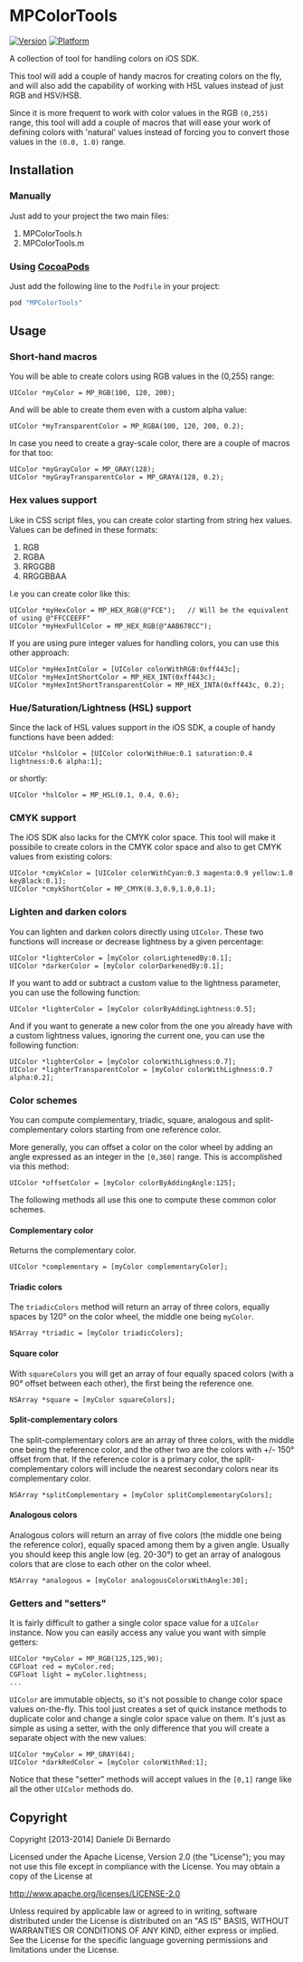MPColorTools
============

[![Version](http://cocoapod-badges.herokuapp.com/v/MPColorTools/badge.png)](http://cocoadocs.org/docsets/MPColorTools)
[![Platform](http://cocoapod-badges.herokuapp.com/p/MPColorTools/badge.png)](http://cocoadocs.org/docsets/MPColorTools)


A collection of tool for handling colors on iOS SDK.

This tool will add a couple of handy macros for creating colors on the fly, and will also add the capability of working with HSL values instead of just RGB and HSV/HSB.

Since it is more frequent to work with color values in the RGB `(0,255)` range, 
this tool will add a couple of macros that will ease your work of defining colors with 
'natural' values instead of forcing you to convert those values in the `(0.0, 1.0)` range.


Installation
------------

### Manually

Just add to your project the two main files:
  1. MPColorTools.h
  2. MPColorTools.m

### Using [CocoaPods][cocoapods]

[cocoapods]: http://cocoapods.org/

Just add the following line to the `Podfile` in your project:

```ruby
pod "MPColorTools"
```

Usage
-----

### Short-hand macros

You will be able to create colors using RGB values in the (0,255) range:

```objc
UIColor *myColor = MP_RGB(100, 120, 200);
```

And will be able to create them even with a custom alpha value:

```objc
UIColor *myTransparentColor = MP_RGBA(100, 120, 200, 0.2);
```

In case you need to create a gray-scale color, there are a couple of macros for that too:

```objc
UIColor *myGrayColor = MP_GRAY(128);
UIColor *myGrayTransparentColor = MP_GRAYA(128, 0.2);
```

### Hex values support

Like in CSS script files, you can create color starting from string hex values. Values can be defined in these formats:
  1. RGB
  2. RGBA
  3. RRGGBB
  4. RRGGBBAA
  
I.e you can create color like this:

```objc
UIColor *myHexColor = MP_HEX_RGB(@"FCE");   // Will be the equivalent of using @"FFCCEEFF"
UIColor *myHexFullColor = MP_HEX_RGB(@"AAB678CC");
```

If you are using pure integer values for handling colors, you can use this other approach:

```objc
UIColor *myHexIntColor = [UIColor colorWithRGB:0xff443c];
UIColor *myHexIntShortColor = MP_HEX_INT(0xff443c);
UIColor *myHexIntShortTransparentColor = MP_HEX_INTA(0xff443c, 0.2);
```

### Hue/Saturation/Lightness (HSL) support

Since the lack of HSL values support in the iOS SDK, a couple of handy functions have been added:

```objc
UIColor *hslColor = [UIColor colorWithHue:0.1 saturation:0.4 lightness:0.6 alpha:1];
```

or shortly:

```objc
UIColor *hslColor = MP_HSL(0.1, 0.4, 0.6);
```

### CMYK support

The iOS SDK also lacks for the CMYK color space. This tool will make it possibile to create colors in the CMYK color space
and also to get CMYK values from existing colors:

```objc
UIColor *cmykColor = [UIColor colorWithCyan:0.3 magenta:0.9 yellow:1.0 keyBlack:0.1];
UIColor *cmykShortColor = MP_CMYK(0.3,0.9,1.0,0.1);
```

### Lighten and darken colors

You can lighten and darken colors directly using `UIColor`. These two functions will increase or decrease 
lightness by a given percentage:

```objc
UIColor *lighterColor = [myColor colorLightenedBy:0.1];
UIColor *darkerColor = [myColor colorDarkenedBy:0.1];
```

If you want to add or subtract a custom value to the lightness parameter, you can use the following function:

```objc
UIColor *lighterColor = [myColor colorByAddingLightness:0.5];
```

And if you want to generate a new color from the one you already have with a custom lightness values,
ignoring the current one, you can use the following function:


```objc
UIColor *lighterColor = [myColor colorWithLighness:0.7];
UIColor *lighterTransparentColor = [myColor colorWithLighness:0.7 alpha:0.2];
```

### Color schemes

You can compute complementary, triadic, square, analogous and split-complementary colors starting from one reference color.

More generally, you can offset a color on the color wheel by adding an angle expressed as an integer in the `[0,360]` range. This is accomplished via this method:

```objc
UIColor *offsetColor = [myColor colorByAddingAngle:125];
```

The following methods all use this one to compute these common color schemes.

#### Complementary color

Returns the complementary color.

```objc
UIColor *complementary = [myColor complementaryColor];
```

#### Triadic colors

The `triadicColors` method will return an array of three colors, equally spaces by 120° on the color wheel, the middle one being `myColor`.

```objc
NSArray *triadic = [myColor triadicColors];
```

#### Square color

With `squareColors` you will get an array of four equally spaced colors (with a 90° offset between each other), the first being the reference one.

```objc
NSArray *square = [myColor squareColors];
```

#### Split-complementary colors

The split-complementary colors are an array of three colors, with the middle one being the reference color, and the other two are the colors with +/- 150° offset from that. If the reference color is a primary color, the split-complementary colors will include the nearest secondary colors near its complementary color.

```objc
NSArray *splitComplementary = [myColor splitComplementaryColors];
```

#### Analogous colors

Analogous colors will return an array of five colors (the middle one being the reference color), equally spaced among them by a given angle. Usually you should keep this angle low (eg. 20-30°) to get an array of analogous colors that are close to each other on the color wheel.

```objc
NSArray *analogous = [myColor analogousColorsWithAngle:30];
```

### Getters and "setters"

It is fairly difficult to gather a single color space value for a `UIColor` instance. Now you can easily access any value you want
with simple getters:

```objc
UIColor *myColor = MP_RGB(125,125,90);
CGFloat red = myColor.red;
CGFloat light = myColor.lightness;
...
```

`UIColor` are immutable objects, so it's not possible to change color space values on-the-fly. This tool just creates a set of quick
instance methods to duplicate color and change a single color space value on them. It's just as simple as using a setter, with the
only difference that you will create a separate object with the new values:

```objc
UIColor *myColor = MP_GRAY(64);
UIColor *darkRedColor = [myColor colorWithRed:1];
```

Notice that these "setter" methods will accept values in the `[0,1]` range like all the other `UIColor` methods do.

## Copyright

Copyright [2013-2014] Daniele Di Bernardo
                        
Licensed under the Apache License, Version 2.0 (the "License");
you may not use this file except in compliance with the License.
You may obtain a copy of the License at
  
   http://www.apache.org/licenses/LICENSE-2.0
  
Unless required by applicable law or agreed to in writing, software
distributed under the License is distributed on an "AS IS" BASIS,
WITHOUT WARRANTIES OR CONDITIONS OF ANY KIND, either express or implied.
See the License for the specific language governing permissions and
limitations under the License.
